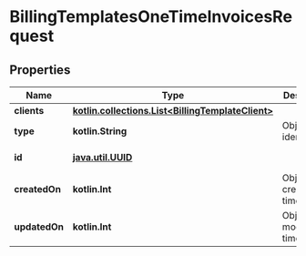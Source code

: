 
# BillingTemplatesOneTimeInvoicesRequest

## Properties
Name | Type | Description | Notes
------------ | ------------- | ------------- | -------------
**clients** | [**kotlin.collections.List&lt;BillingTemplateClient&gt;**](BillingTemplateClient.md) |  | 
**type** | **kotlin.String** | Object type identifier |  [optional] [readonly]
**id** | [**java.util.UUID**](java.util.UUID.md) |  |  [optional] [readonly]
**createdOn** | **kotlin.Int** | Object creation time |  [optional] [readonly]
**updatedOn** | **kotlin.Int** | Object last modification time |  [optional] [readonly]



